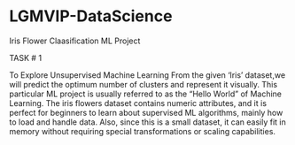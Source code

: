 # LGMVIP-DataScience
Iris Flower Claasification ML Project

TASK # 1

To Explore Unsupervised Machine Learning From the given ‘Iris’ dataset,we will predict the optimum number of clusters and represent it visually.
This particular ML project is usually referred to as the “Hello World” of Machine Learning. The iris flowers dataset contains numeric attributes, and it is perfect for beginners to learn about supervised ML algorithms, mainly how to load and handle data. Also, since this is a small dataset, it can easily fit in memory without requiring special transformations or scaling capabilities.

